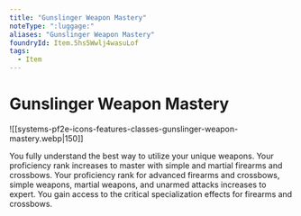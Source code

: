 ```yaml
---
title: "Gunslinger Weapon Mastery"
noteType: ":luggage:"
aliases: "Gunslinger Weapon Mastery"
foundryId: Item.5hs5Wwlj4wasuLof
tags:
  - Item
---
```


# Gunslinger Weapon Mastery
![[systems-pf2e-icons-features-classes-gunslinger-weapon-mastery.webp|150]]

You fully understand the best way to utilize your unique weapons. Your proficiency rank increases to master with simple and martial firearms and crossbows. Your proficiency rank for advanced firearms and crossbows, simple weapons, martial weapons, and unarmed attacks increases to expert. You gain access to the critical specialization effects for firearms and crossbows.
